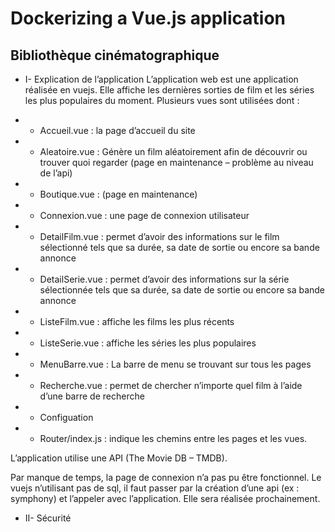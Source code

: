 # Dockerizing a Vue.js application

## Bibliothèque cinématographique

* I-	Explication de l’application
L’application web est une application réalisée en vuejs. Elle affiche les dernières sorties de film et les séries les plus populaires du moment. Plusieurs vues sont utilisées dont : 
 * -	Accueil.vue : la page d’accueil du site 
 * -	Aleatoire.vue : Génère un film aléatoirement afin de découvrir ou trouver quoi regarder (page en maintenance – problème au niveau de l’api)
 * -	Boutique.vue : (page en maintenance)
 * -	Connexion.vue : une page de connexion utilisateur
 * -	DetailFilm.vue : permet d’avoir des informations sur le film sélectionné tels que sa durée, sa date de sortie ou encore sa bande annonce
 * -	DetailSerie.vue : permet d’avoir des informations sur la série sélectionnée tels que sa durée, sa date de sortie ou encore sa bande annonce
 * -	ListeFilm.vue : affiche les films les plus récents
 * -	ListeSerie.vue : affiche les séries les plus populaires
 * -	MenuBarre.vue : La barre de menu se trouvant sur tous les pages
 * -	Recherche.vue : permet de chercher n’importe quel film à l’aide d’une barre de recherche

 * -	Configuation
 * -	Router/index.js : indique les chemins entre les pages et les vues.

L’application utilise une API (The Movie DB – TMDB). 

Par manque de temps, la page de connexion n’a pas pu être fonctionnel. Le vuejs n’utilisant pas de sql, il faut passer par la création d’une api (ex : symphony) et l’appeler avec l’application. Elle sera réalisée prochainement.

* II-	Sécurité 
